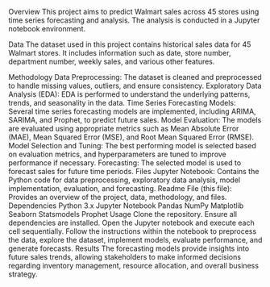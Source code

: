 Overview
This project aims to predict Walmart sales across 45 stores using time series forecasting and analysis. The analysis is conducted in a Jupyter notebook environment.

Data
The dataset used in this project contains historical sales data for 45 Walmart stores. It includes information such as date, store number, department number, weekly sales, and various other features.

Methodology
Data Preprocessing: The dataset is cleaned and preprocessed to handle missing values, outliers, and ensure consistency.
Exploratory Data Analysis (EDA): EDA is performed to understand the underlying patterns, trends, and seasonality in the data.
Time Series Forecasting Models: Several time series forecasting models are implemented, including ARIMA, SARIMA, and Prophet, to predict future sales.
Model Evaluation: The models are evaluated using appropriate metrics such as Mean Absolute Error (MAE), Mean Squared Error (MSE), and Root Mean Squared Error (RMSE).
Model Selection and Tuning: The best performing model is selected based on evaluation metrics, and hyperparameters are tuned to improve performance if necessary.
Forecasting: The selected model is used to forecast sales for future time periods.
Files
Jupyter Notebook: Contains the Python code for data preprocessing, exploratory data analysis, model implementation, evaluation, and forecasting.
Readme File (this file): Provides an overview of the project, data, methodology, and files.
Dependencies
Python 3.x
Jupyter Notebook
Pandas
NumPy
Matplotlib
Seaborn
Statsmodels
Prophet
Usage
Clone the repository.
Ensure all dependencies are installed.
Open the Jupyter notebook and execute each cell sequentially.
Follow the instructions within the notebook to preprocess the data, explore the dataset, implement models, evaluate performance, and generate forecasts.
Results
The forecasting models provide insights into future sales trends, allowing stakeholders to make informed decisions regarding inventory management, resource allocation, and overall business strategy.
